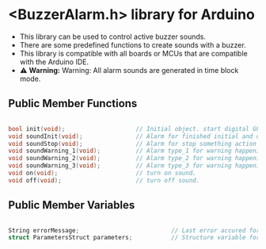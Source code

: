 # <BuzzerAlarm.h> library for Arduino

- This library can be used to control active buzzer sounds.       
- There are some predefined functions to create sounds with a buzzer. 
- This library is compatible with all boards or MCUs that are compatible with the Arduino IDE.    
- ⚠️ **Warning:** Warning: All alarm sounds are generated in time block mode.     

## Public Member Functions   

```c++

bool init(void);                    // Initial object. start digital GPIO ouput mode. Check parameters.   
void soundInit(void);               // Alarm for finished initial and configurations something.   
void soundStop(void);               // Alarm for stop something action for operations.     
void soundWarning_1(void);          // Alarm type_1 for warning happening.    
void soundWarning_2(void);          // Alarm type_2 for warning happening.    
void soundWarning_3(void);          // Alarm type_3 for warning happening.   
void on(void);                      // turn on sound.    
void off(void);                     // turn off sound.     

```

## Public Member Variables

```c++

String errorMessage;                          // Last error accured for object.     
struct ParametersStruct parameters;           // Structure variable for parameters. parameters include: PIN_NUM, ACTIVE_MODE    

```